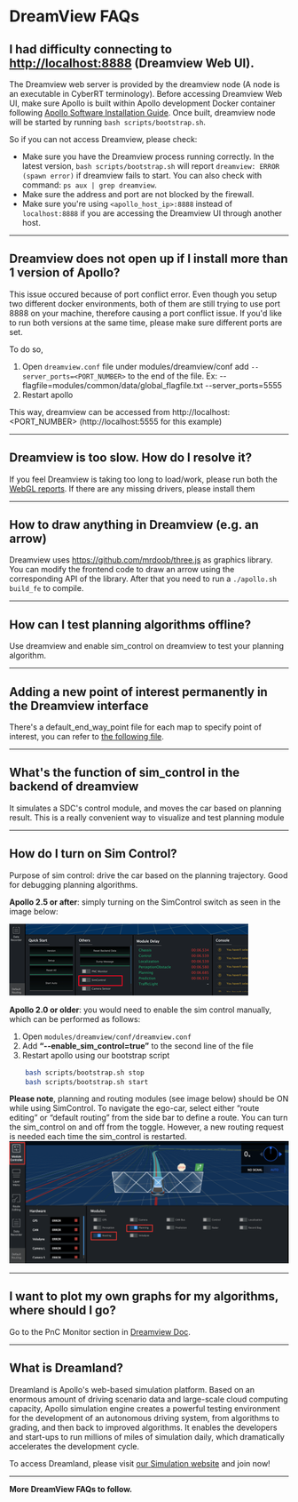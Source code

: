 # DreamView FAQs

## I had difficulty connecting to <http://localhost:8888> (Dreamview Web UI).

The Dreamview web server is provided by the dreamview node (A node is an
executable in CyberRT terminology). Before accessing Dreamview Web UI, make sure
Apollo is built within Apollo development Docker container following
[Apollo Software Installation Guide](../quickstart/apollo_software_installation_guide.md).
Once built, dreamview node will be started by running
`bash scripts/bootstrap.sh`.

So if you can not access Dreamview, please check:

- Make sure you have the Dreamview process running correctly. In the latest
  version, `bash scripts/bootstrap.sh` will report
  `dreamview: ERROR (spawn error)` if dreamview fails to start. You can also
  check with command: `ps aux | grep dreamview`.
- Make sure the address and port are not blocked by the firewall.
- Make sure you're using `<apollo_host_ip>:8888` instead of `localhost:8888` if
  you are accessing the Dreamview UI through another host.

---

## Dreamview does not open up if I install more than 1 version of Apollo?

This issue occured because of port conflict error. Even though you setup two
different docker environments, both of them are still trying to use port 8888 on
your machine, therefore causing a port conflict issue. If you'd like to run both
versions at the same time, please make sure different ports are set.

To do so,

1. Open `dreamview.conf` file under modules/dreamview/conf add
   `--server_ports=<PORT_NUMBER>` to the end of the file. Ex:
   --flagfile=modules/common/data/global_flagfile.txt --server_ports=5555
2. Restart apollo

This way, dreamview can be accessed from http://localhost:<PORT_NUMBER>
(http://localhost:5555 for this example)

---

## Dreamview is too slow. How do I resolve it?

If you feel Dreamview is taking too long to load/work, please run both the
[WebGL reports](http://webglreport.com/?v=1). If there are any missing drivers,
please install them

---

## How to draw anything in Dreamview (e.g. an arrow)

Dreamview uses https://github.com/mrdoob/three.js as graphics library. You can
modify the frontend code to draw an arrow using the corresponding API of the
library. After that you need to run a `./apollo.sh build_fe` to compile.

---

## How can I test planning algorithms offline?

Use dreamview and enable sim_control on dreamview to test your planning
algorithm.

---

## Adding a new point of interest permanently in the Dreamview interface

There's a default_end_way_point file for each map to specify point of interest,
you can refer to
[the following file](../../modules/map/data/demo/default_end_way_point.txt).

---

## What's the function of sim_control in the backend of dreamview

It simulates a SDC's control module, and moves the car based on planning result.
This is a really convenient way to visualize and test planning module

---

## How do I turn on Sim Control?

Purpose of sim control: drive the car based on the planning trajectory. Good for
debugging planning algorithms.

**Apollo 2.5 or after**: simply turning on the SimControl switch as seen in the
image below:

![](images/sim_control_2.5.png)

**Apollo 2.0 or older**: you would need to enable the sim control manually,
which can be performed as follows:

1. Open `modules/dreamview/conf/dreamview.conf`
2. Add **“--enable_sim_control=true”** to the second line of the file
3. Restart apollo using our bootstrap script

```bash
    bash scripts/bootstrap.sh stop
    bash scripts/bootstrap.sh start
```

**Please note**, planning and routing modules (see image below) should be ON
while using SimControl. To navigate the ego-car, select either “route editing”
or “default routing” from the side bar to define a route. You can turn the
sim_control on and off from the toggle. However, a new routing request is needed
each time the sim_control is restarted. ![](images/sim_control_2.0.png)

---

## I want to plot my own graphs for my algorithms, where should I go?

Go to the PnC Monitor section in
[Dreamview Doc](../specs/dreamview_usage_table.md).

---

## What is Dreamland?

Dreamland is Apollo's web-based simulation platform. Based on an enormous amount
of driving scenario data and large-scale cloud computing capacity, Apollo
simulation engine creates a powerful testing environment for the development of
an autonomous driving system, from algorithms to grading, and then back to
improved algorithms. It enables the developers and start-ups to run millions of
miles of simulation daily, which dramatically accelerates the development cycle.

To access Dreamland, please visit
[our Simulation website](http://apollo.auto/platform/simulation.html) and join
now!

---

**More DreamView FAQs to follow.**
